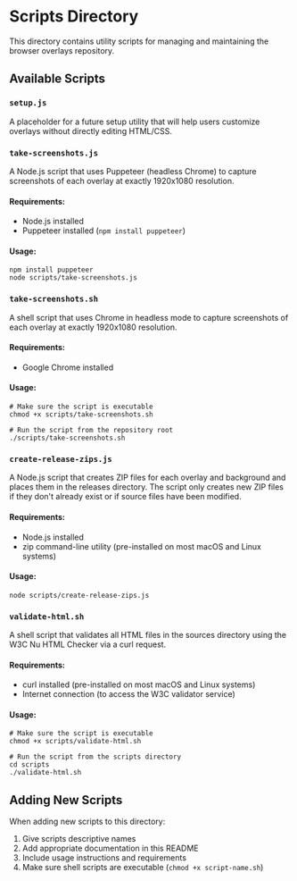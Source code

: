 # Scripts Directory

This directory contains utility scripts for managing and maintaining the browser overlays repository.

## Available Scripts

### `setup.js`
A placeholder for a future setup utility that will help users customize overlays without directly editing HTML/CSS.

### `take-screenshots.js`
A Node.js script that uses Puppeteer (headless Chrome) to capture screenshots of each overlay at exactly 1920x1080 resolution.

#### Requirements:
- Node.js installed
- Puppeteer installed (`npm install puppeteer`)

#### Usage:
```
npm install puppeteer
node scripts/take-screenshots.js
```

### `take-screenshots.sh`
A shell script that uses Chrome in headless mode to capture screenshots of each overlay at exactly 1920x1080 resolution.

#### Requirements:
- Google Chrome installed

#### Usage:
```
# Make sure the script is executable
chmod +x scripts/take-screenshots.sh

# Run the script from the repository root
./scripts/take-screenshots.sh
```

### `create-release-zips.js`
A Node.js script that creates ZIP files for each overlay and background and places them in the releases directory. The script only creates new ZIP files if they don't already exist or if source files have been modified.

#### Requirements:
- Node.js installed
- zip command-line utility (pre-installed on most macOS and Linux systems)

#### Usage:
```
node scripts/create-release-zips.js
```

### `validate-html.sh`
A shell script that validates all HTML files in the sources directory using the W3C Nu HTML Checker via a curl request.

#### Requirements:
- curl installed (pre-installed on most macOS and Linux systems)
- Internet connection (to access the W3C validator service)

#### Usage:
```
# Make sure the script is executable
chmod +x scripts/validate-html.sh

# Run the script from the scripts directory
cd scripts
./validate-html.sh
```

## Adding New Scripts

When adding new scripts to this directory:

1. Give scripts descriptive names
2. Add appropriate documentation in this README
3. Include usage instructions and requirements
4. Make sure shell scripts are executable (`chmod +x script-name.sh`)
